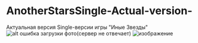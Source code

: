 # AnotherStarsSingle-Actual-version-
Актуальная версия Single-версии игры "Иные Звезды"
![alt ошибка загрузки фото(сервер не отвечает)](https://sun9-30.userapi.com/impg/QMJGVJcnOOoT2pfRRTReYh58dcDhGzjbu-qDAA/tEw-pkYoYhw.jpg?size=1920x1080&quality=96&sign=7c24e89388e7a10bd9e59ede95f4da8e&type=album)
![изображение](https://github.com/KEP0CUH/AnotherStarsSingle-Actual-version-/assets/49041445/ee5e6d94-77ca-447d-84c0-a14eec212eb4)


